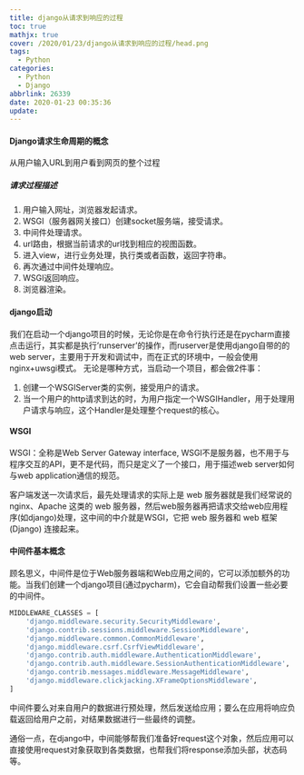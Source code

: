 ```yaml
---
title: django从请求到响应的过程
toc: true
mathjx: true
cover: /2020/01/23/django从请求到响应的过程/head.png
tags:
  - Python
categories:
  - Python
  - Django
abbrlink: 26339
date: 2020-01-23 00:35:36
update:
---
```

#### Django请求生命周期的概念
从用户输入URL到用户看到网页的整个过程
##### 请求过程描述
1. 用户输入网址，浏览器发起请求。
2. WSGI（服务器网关接口）创建socket服务端，接受请求。
3. 中间件处理请求。
4. url路由，根据当前请求的url找到相应的视图函数。
5. 进入view，进行业务处理，执行类或者函数，返回字符串。
6. 再次通过中间件处理响应。
7. WSGI返回响应。
8. 浏览器渲染。

#### django启动
我们在启动一个django项目的时候，无论你是在命令行执行还是在pycharm直接点击运行，其实都是执行’runserver’的操作，而ruserver是使用django自带的的web server，主要用于开发和调试中，而在正式的环境中，一般会使用nginx+uwsgi模式。
无论是哪种方式，当启动一个项目，都会做2件事：
1. 创建一个WSGIServer类的实例，接受用户的请求。
2. 当一个用户的http请求到达的时，为用户指定一个WSGIHandler，用于处理用户请求与响应，这个Handler是处理整个request的核心。


#### WSGI
WSGI：全称是Web Server Gateway interface, WSGI不是服务器，也不用于与程序交互的API，更不是代码，而只是定义了一个接口，用于描述web server如何与web application通信的规范。

客户端发送一次请求后，最先处理请求的实际上是 web 服务器就是我们经常说的 nginx、Apache 这类的 web 服务器，然后web服务器再把请求交给web应用程序(如django)处理，这中间的中介就是WSGI，它把 web 服务器和 web 框架 (Django) 连接起来。


#### 中间件基本概念
顾名思义，中间件是位于Web服务器端和Web应用之间的，它可以添加额外的功能。当我们创建一个django项目(通过pycharm)，它会自动帮我们设置一些必要的中间件。
~~~python
MIDDLEWARE_CLASSES = [
    'django.middleware.security.SecurityMiddleware',
    'django.contrib.sessions.middleware.SessionMiddleware',
    'django.middleware.common.CommonMiddleware',
    'django.middleware.csrf.CsrfViewMiddleware',
    'django.contrib.auth.middleware.AuthenticationMiddleware',
    'django.contrib.auth.middleware.SessionAuthenticationMiddleware',
    'django.contrib.messages.middleware.MessageMiddleware',
    'django.middleware.clickjacking.XFrameOptionsMiddleware',
]
~~~
中间件要么对来自用户的数据进行预处理，然后发送给应用；要么在应用将响应负载返回给用户之前，对结果数据进行一些最终的调整。

通俗一点，在django中，中间能够帮我们准备好request这个对象，然后应用可以直接使用request对象获取到各类数据，也帮我们将response添加头部，状态码等。
